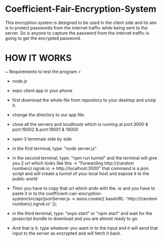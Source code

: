 # Coefficient-Fair-Encryption-System

This encryption system is designed to be used in the client side
and its aim is to protect passwords from the internet traffic while being sent to the server. 
So is anyone to capture the password from the internet traffic is going to get the encrypted password.

# HOW IT WORKS

~ Requirements to test the program >
  - node.js
  - expo client app in your phone

 - first download the whole file from repository to your desktop and unzip it.
 - change the directory to our app file.
 - close all the servers and localhosts which is running at port:3000 & port:19002 & port:19001 & 19000
 - open 3 terminals side by side
 - in the first terminal, type: "node server.js"
 - in the second terminal, type: "npm run tunnel"
    and the terminal will give you 2 url which looks like this -> "Forwarding        http://{random numbers}.ngrok.io -> http://localhost:3000"
    that command is a json script and will create a tunnel of your local host and expose it to the public world
 - Then you have to copy that url which ands with the .io and you have to paste it in to the coefficient-cair-encryption-system/src/api/jsonServer.js -> axios.create({
    baseURL: 'http://{random numbers}.ngrok.io'
});
    
 - in the third terminal, type: "expo start" or "npm start" and wait for the javascript bundle to download and you are almost ready to go.

 - And that is it. type whatever you want in to the input and it will send that input to the server as encrypted and will fetch it back.
